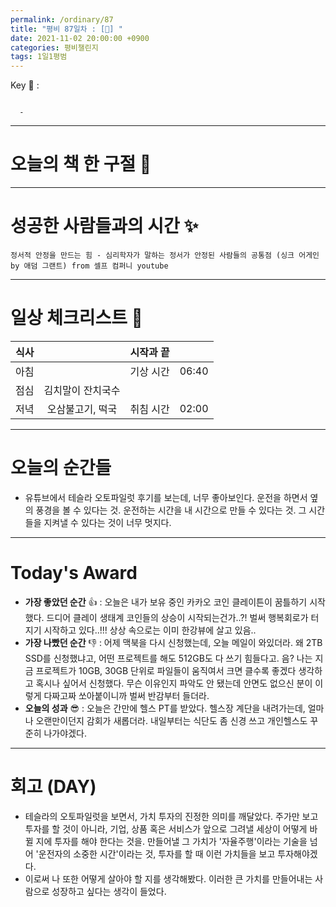 ```yaml
---
permalink: /ordinary/87
title: "평비 87일차 : [🔺] "
date: 2021-11-02 20:00:00 +0900
categories: 평비챌린지
tags: 1일1평범
---  
```

Key 🔑 : 
```

  - 
```

---
# 오늘의 책 한 구절 📕


---
# 성공한 사람들과의 시간 ✨
`정서적 안정을 만드는 힘 - 심리학자가 말하는 정서가 안정된 사람들의 공통점 (싱크 어게인 by 애덤 그랜트) from 셀프 컴퍼니 youtube`  

---
# 일상 체크리스트 📃

| 식사 |  | 시작과 끝 |  |
|:----:|:----:|:----:|:----:|
| 아침 |  | 기상 시간 | 06:40 |
| 점심 | 김치말이 잔치국수 |  |  |
| 저녁 | 오삼불고기, 떡국 | 취침 시간 | 02:00 |

---
# 오늘의 순간들
- 유튜브에서 테슬라 오토파일럿 후기를 보는데, 너무 좋아보인다. 운전을 하면서 옆의 풍경을 볼 수 있다는 것. 운전하는 시간을 내 시간으로 만들 수 있다는 것. 그 시간들을 지켜낼 수 있다는 것이 너무 멋지다.  

---
# Today's Award
- **가장 좋았던 순간** 👍 : 오늘은 내가 보유 중인 카카오 코인 클레이튼이 꿈틀하기 시작했다. 드디어 클레이 생태계 코인들의 상승이 시작되는건가..?! 벌써 행복회로가 터지기 시작하고 있다..!!! 상상 속으로는 이미 한강뷰에 살고 있음..  
- **가장 나빴던 순간** 👎 : 어제 맥북을 다시 신청했는데, 오늘 메일이 와있더라. 왜 2TB SSD를 신청했냐고, 어떤 프로젝트를 해도 512GB도 다 쓰기 힘들다고. 음? 나는 지금 프로젝트가 10GB, 30GB 단위로 파일들이 움직여서 크면 클수록 좋겠다 생각하고 혹시나 싶어서 신청했다. 무슨 이유인지 파악도 안 됐는데 안면도 없으신 분이 이렇게 다짜고짜 쏘아붙이니까 벌써 반감부터 들더라.  
- **오늘의 성과** 😎 : 오늘은 간만에 헬스 PT를 받았다. 헬스장 계단을 내려가는데, 얼마나 오랜만이던지 감회가 새롭더라. 내일부터는 식단도 좀 신경 쓰고 개인헬스도 꾸준히 나가야겠다.  

---
# 회고 (DAY)
- 테슬라의 오토파일럿을 보면서, 가치 투자의 진정한 의미를 깨달았다. 주가만 보고 투자를 할 것이 아니라, 기업, 상품 혹은 서비스가 앞으로 그려낼 세상이 어떻게 바뀔 지에 투자를 해야 한다는 것을. 만들어낼 그 가치가 '자율주행'이라는 기술을 넘어 '운전자의 소중한 시간'이라는 것, 투자를 할 때 이런 가치들을 보고 투자해야겠다.  
- 이로써 나 또한 어떻게 살아야 할 지를 생각해봤다. 이러한 큰 가치를 만들어내는 사람으로 성장하고 싶다는 생각이 들었다.  